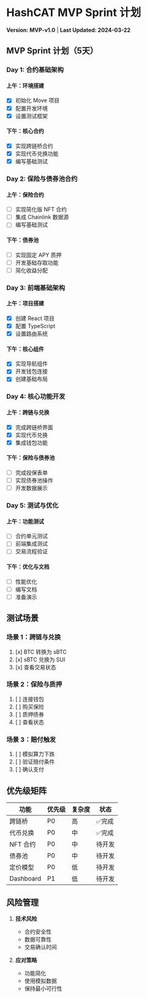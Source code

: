 # HashCAT MVP Sprint 计划
**Version: MVP-v1.0** | **Last Updated: 2024-03-22**

## MVP Sprint 计划（5天）

### Day 1: 合约基础架构
#### 上午：环境搭建
- [x] 初始化 Move 项目
- [x] 配置开发环境
- [x] 设置测试框架

#### 下午：核心合约
- [x] 实现跨链桥合约
- [x] 实现代币兑换功能
- [x] 编写基础测试

### Day 2: 保险与债券池合约
#### 上午：保险合约
- [ ] 实现简化版 NFT 合约
- [ ] 集成 Chainlink 数据源
- [ ] 编写基础测试

#### 下午：债券池
- [ ] 实现固定 APY 质押
- [ ] 开发基础存取功能
- [ ] 简化收益分配

### Day 3: 前端基础架构
#### 上午：项目搭建
- [x] 创建 React 项目
- [x] 配置 TypeScript
- [x] 设置路由系统

#### 下午：核心组件
- [x] 实现导航组件
- [x] 开发钱包连接
- [x] 创建基础布局

### Day 4: 核心功能开发
#### 上午：跨链与兑换
- [x] 完成跨链桥界面
- [x] 实现代币兑换
- [x] 集成钱包功能

#### 下午：保险与债券池
- [ ] 完成投保表单
- [ ] 实现债券池操作
- [ ] 开发数据展示

### Day 5: 测试与优化
#### 上午：功能测试
- [ ] 合约单元测试
- [ ] 前端集成测试
- [ ] 交易流程验证

#### 下午：优化与文档
- [ ] 性能优化
- [ ] 编写文档
- [ ] 准备演示

## 测试场景

### 场景 1：跨链与兑换
1. [x] BTC 转换为 sBTC
2. [x] sBTC 兑换为 SUI
3. [x] 查看交易状态

### 场景 2：保险与质押
1. [ ] 连接钱包
2. [ ] 购买保险
3. [ ] 质押债券
4. [ ] 查看状态

### 场景 3：赔付触发
1. [ ] 模拟算力下跌
2. [ ] 验证赔付条件
3. [ ] 确认支付

## 优先级矩阵
| 功能 | 优先级 | 复杂度 | 状态 |
|------|--------|--------|------|
| 跨链桥 | P0 | 高 | ✅完成 |
| 代币兑换 | P0 | 中 | ✅完成 |
| NFT 合约 | P0 | 中 | 待开发 |
| 债券池 | P0 | 中 | 待开发 |
| 定价模型 | P0 | 低 | 待开发 |
| Dashboard | P1 | 低 | 待开发 |

## 风险管理
1. **技术风险**
   - 合约安全性
   - 数据可靠性
   - 交易确认时间

2. **应对策略**
   - 功能简化
   - 使用模拟数据
   - 保持最小可行性 